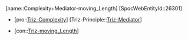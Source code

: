 ﻿---
type: TrizContradiction
aliases:
- Complexity+Mediator-moving_Length
license: CC BY-SA 4.0
copyright: https://github.com/SpocWeb
IsDeleted: false
IsReadOnly: false
Confidential: public
tags: 
- Triz/Contradiction
---
[name::Complexity+Mediator-moving_Length]
[SpocWebEntityId::26301]
+ [pro::[Triz-Complexity](tech/Triz/Parameter/Triz-Complexity.md)]
[Triz-Principle::[Triz-Mediator](tech/Triz/Principle/Triz-Mediator.md)]
- [con::[Triz-moving_Length](tech/Triz/Parameter/Triz-moving_Length.md)]

